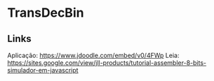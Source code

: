 # TransDecBin

## Links
Aplicação: https://www.jdoodle.com/embed/v0/4FWp
Leia: https://sites.google.com/view/jll-products/tutorial-assembler-8-bits-simulador-em-javascript
